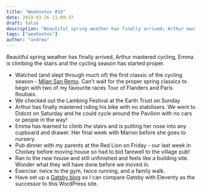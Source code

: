 ```yaml
---
title: "Weeknotes #18"
date: 2019-03-26 11:09:37
draft: false
description: "Beautiful spring weather has finally arrived; Arthur mastered cycling; Emma is climbing the stairs and the cycling season has started."
tags: ["weeknotes"]
author: "andrew"
---
```


Beautiful spring weather has finally arrived, Arthur mastered cycling, Emma is climbing the stairs and the cycling season has started proper.

- Watched (and slept through much of) the first classic of the cycling season - [Milan San Remo](http://inrng.com/2019/03/moment-2019-milan-sanremo-was-won/). Can't wait for the proper spring classics to begin with two of my favourite races Tour of Flanders and Paris Roubaix.
- We checked out the Lambing Festival at the Earth Trust on Sunday
- Arthur has finally mastered riding his bike with no stabilisers. We went to Didcot on Saturday and he could cycle around the Pavilion with no cars or people in the way!
- Emma has learned to climb the stairs and is putting her nose into any cupboard and drawer. Her final week with Marion before she goes to nursery.
- Pub dinner with my parents at the Red Lion on Friday - our last week in Cholsey before moving house so had to bid farewell to the village pub!
- Ran to the new house and still unfinished and feels like a building site. Wonder what they will have done before we moved in.
- Exercise: twice to the gym, twice running, and a family walk.
- Have set up a [Gatsby blog](https://andrewhudson.netlify.com) so I can compare Gatsby with Eleventy as the successor to this WordPress site.
